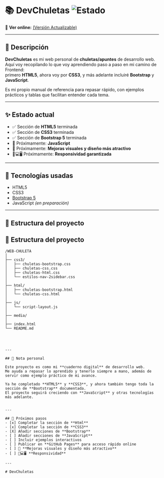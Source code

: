 # 📚 DevChuletas ![Estado](https://img.shields.io/badge/versión-en%20progreso-orange)  

🔗 **Ver online:** [(Versión Actualizable)](https://jesus323dev.github.io/DevChuletas/)  

---

## 📝 Descripción

**DevChuletas** es mi web personal de **chuletas/apuntes** de desarrollo web.  
Aquí voy recopilando lo que voy aprendiendo paso a paso en mi camino de Frontend:  
primero **HTML5**, ahora voy por **CSS3**, y más adelante incluiré **Bootstrap** y **JavaScript**.  

Es mi propio manual de referencia para repasar rápido, con ejemplos prácticos y tablas que facilitan entender cada tema.  

---

## ✨ Estado actual

- ✅ Sección de **HTML5** terminada  
- ✅ Sección de **CSS3** terminada  
- ✅ Sección de **Bootstrap 5** terminada 
- 🚧 Próximamente: **JavaScript**  
- 🎨 Próximamente: **Mejoras visuales y diseño más atractivo**
- 📱💻🖥️ Próximamente: **Responsividad garantizada**

---

## 🧰 Tecnologías usadas

- HTML5  
- CSS3  
- [Bootstrap 5](https://getbootstrap.com/) 
- JavaScript *(en preparación)*  

---

## 📂 Estructura del proyecto

## 📂 Estructura del proyecto

```plaintext
/WEB-CHULETA
│
├── css3/
│   ├── chuletas-bootstrap.css
│   ├── chuletas-css.css
│   ├── chuletas-html.css
│   └── estilos-nav-2sidebar.css
│
├── html/
│   ├── chuletas-bootstrap.html
│   └── chuletas-css.html
│
├── js/
│   └── script-layout.js
│
├── media/
│
├── index.html
└── README.md




---

## 🧠 Nota personal

Este proyecto es como mi **cuaderno digital** de desarrollo web.  
Me ayuda a repasar lo aprendido y tenerlo siempre a mano, además de servir como ejemplo práctico de mi avance.  

Ya he completado **HTML5** y **CSS3**, y ahora también tengo toda la sección de **Bootstrap** documentada.  
El proyecto seguirá creciendo con **JavaScript** y otras tecnologías más adelante.  


---

## 🚀 Próximos pasos
- [x] Completar la sección de **Html**
- [x] Completar la sección de **CSS3**  
- [X] Añadir secciones de **Bootstrap** 
- [ ] Añadir secciones de **JavaScript**  
- [ ] Incluir ejemplos interactivos  
- [ ] Publicar en **GitHub Pages** para acceso rápido online  
- [ ] 🎨 **Mejoras visuales y diseño más atractivo**  
- [ ] 📱💻🖥️ **Responsividad**

---

# DevChuletas
